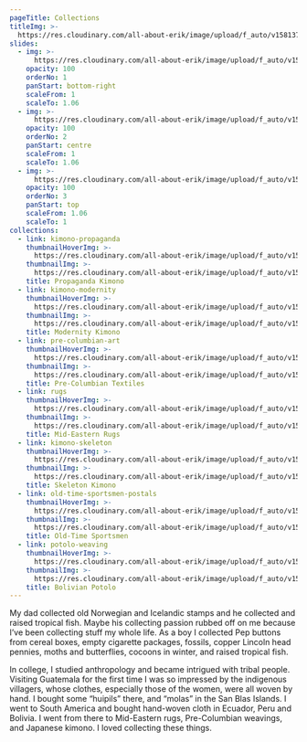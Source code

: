 ```yaml
---
pageTitle: Collections
titleImg: >-
  https://res.cloudinary.com/all-about-erik/image/upload/f_auto/v1581372624/Collections/collections-white_icjjrm.png
slides:
  - img: >-
      https://res.cloudinary.com/all-about-erik/image/upload/f_auto/v1581372624/Collections/slideshow-01_f4tant.jpg
    opacity: 100
    orderNo: 1
    panStart: bottom-right
    scaleFrom: 1
    scaleTo: 1.06
  - img: >-
      https://res.cloudinary.com/all-about-erik/image/upload/f_auto/v1581372624/Collections/slideshow-02_n5ecs2.png
    opacity: 100
    orderNo: 2
    panStart: centre
    scaleFrom: 1
    scaleTo: 1.06
  - img: >-
      https://res.cloudinary.com/all-about-erik/image/upload/f_auto/v1581372624/Collections/slideshow-03_kc3kzt.jpg
    opacity: 100
    orderNo: 3
    panStart: top
    scaleFrom: 1.06
    scaleTo: 1
collections:
  - link: kimono-propaganda
    thumbnailHoverImg: >-
      https://res.cloudinary.com/all-about-erik/image/upload/f_auto/v1581372624/Collections/01-propaganda-kimono-rollover_yio2ty.jpg
    thumbnailImg: >-
      https://res.cloudinary.com/all-about-erik/image/upload/f_auto/v1581372624/Collections/01-propaganda-kimono_uxwgxd.jpg
    title: Propaganda Kimono
  - link: kimono-modernity
    thumbnailHoverImg: >-
      https://res.cloudinary.com/all-about-erik/image/upload/f_auto/v1581372625/Collections/02-modernity-kimono-rollover_eu1arp.jpg
    thumbnailImg: >-
      https://res.cloudinary.com/all-about-erik/image/upload/f_auto/v1581372624/Collections/02-modernity-kimono_q0uowo.jpg
    title: Modernity Kimono
  - link: pre-columbian-art
    thumbnailHoverImg: >-
      https://res.cloudinary.com/all-about-erik/image/upload/f_auto/v1581372625/Collections/03-precolumbian-textiles-rollover_lx91bx.jpg
    thumbnailImg: >-
      https://res.cloudinary.com/all-about-erik/image/upload/f_auto/v1581372625/Collections/03-precolumbian-textiles_xrbuu9.jpg
    title: Pre-Columbian Textiles
  - link: rugs
    thumbnailHoverImg: >-
      https://res.cloudinary.com/all-about-erik/image/upload/f_auto/v1581372625/Collections/04-mideastern-rugs-rollover_ddoixx.jpg
    thumbnailImg: >-
      https://res.cloudinary.com/all-about-erik/image/upload/f_auto/v1581372625/Collections/04-mideastern-rugs_v84gcs.jpg
    title: Mid-Eastern Rugs
  - link: kimono-skeleton
    thumbnailHoverImg: >-
      https://res.cloudinary.com/all-about-erik/image/upload/f_auto/v1581372625/Collections/06-skeleton-kimono-rollover_ozgkry.jpg
    thumbnailImg: >-
      https://res.cloudinary.com/all-about-erik/image/upload/f_auto/v1581372625/Collections/05-skeleton-kimono_bnj7cd.jpg
    title: Skeleton Kimono
  - link: old-time-sportsmen-postals
    thumbnailHoverImg: >-
      https://res.cloudinary.com/all-about-erik/image/upload/f_auto/v1581372625/Collections/06-old-time-sportsmen-rollover_hqrogf.jpg
    thumbnailImg: >-
      https://res.cloudinary.com/all-about-erik/image/upload/f_auto/v1581372625/Collections/06-old-time-sportsmen_d4oqjv.jpg
    title: Old-Time Sportsmen
  - link: potolo-weaving
    thumbnailHoverImg: >-
      https://res.cloudinary.com/all-about-erik/image/upload/f_auto/v1581372626/Collections/07-bolivian-potolo-rollover_pnqvei.jpg
    thumbnailImg: >-
      https://res.cloudinary.com/all-about-erik/image/upload/f_auto/v1581372625/Collections/07-bolivian-potolo_ed0ods.jpg
    title: Bolivian Potolo
---
```

My dad collected old Norwegian and Icelandic stamps and he collected and raised tropical fish. Maybe his collecting passion rubbed off on me because I’ve been collecting stuff my whole life. As a boy I collected Pep buttons from cereal boxes, empty cigarette packages, fossils, copper Lincoln head pennies, moths and butterflies, cocoons in winter, and raised tropical fish.

In college, I studied anthropology and became intrigued with tribal people. Visiting Guatemala for the first time I was so impressed by the indigenous villagers, whose clothes, especially those of the women, were all woven by hand. I bought some “huipils” there, and “molas” in the San Blas Islands. I went to South America and bought hand-woven cloth in Ecuador, Peru and Bolivia. I went from there to Mid-Eastern rugs, Pre-Columbian weavings, and Japanese kimono. I loved collecting these things.
